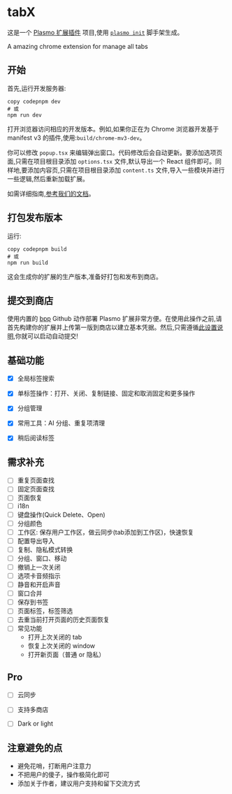 # tabX

这是一个 [Plasmo 扩展插件](https://docs.plasmo.com/) 项目,使用 [`plasmo init`](https://www.npmjs.com/package/plasmo) 脚手架生成。

A amazing chrome extension for manage all tabs

## 开始

首先,运行开发服务器:

```
copy codepnpm dev
# 或
npm run dev
```

打开浏览器访问相应的开发版本。例如,如果你正在为 Chrome 浏览器开发基于manifest v3 的插件,使用:`build/chrome-mv3-dev`。

你可以修改 `popup.tsx` 来编辑弹出窗口。代码修改后会自动更新。要添加选项页面,只需在项目根目录添加 `options.tsx` 文件,默认导出一个 React 组件即可。同样地,要添加内容页,只需在项目根目录添加 `content.ts` 文件,导入一些模块并进行一些逻辑,然后重新加载扩展。

如需详细指南,[参考我们的文档](https://docs.plasmo.com/)。

## 打包发布版本

运行:

```
copy codepnpm build 
# 或 
npm run build
```

这会生成你的扩展的生产版本,准备好打包和发布到商店。



## 提交到商店

使用内置的 [bpp](https://bpp.browser.market/) Github 动作部署 Plasmo 扩展非常方便。在使用此操作之前,请首先构建你的扩展并上传第一版到商店以建立基本凭据。然后,只需遵循[此设置说明](https://docs.plasmo.com/framework/workflows/submit),你就可以启动自动提交!

## 基础功能
- [x] 全局标签搜索
- [x] 单标签操作：打开、关闭、复制链接、固定和取消固定和更多操作
- [x] 分组管理
- [x] 常用工具：AI 分组、重复项清理
- [x] 稍后阅读标签


## 需求补充
- [ ] 重复页面查找
- [ ] 固定页面查找
- [ ] 页面恢复
- [ ] i18n
- [ ] 键盘操作(Quick Delete、Open)
- [ ] 分组颜色
- [ ] 工作区: 保存用户工作区，做云同步(tab添加到工作区)，快速恢复
- [ ] 配置导出导入
- [ ] 复制、隐私模式转换
- [ ] 分组、窗口、移动
- [ ] 撤销上一次关闭
- [ ] 选项卡音频指示
- [ ] 静音和开启声音
- [ ] 窗口合并
- [ ] 保存到书签
- [ ] 页面标签，标签筛选
- [ ] 去重当前打开页面的历史页面恢复
- [ ] 常见功能
  - 打开上次关闭的 tab
  - 恢复上次关闭的 window
  - 打开新页面（普通 or 隐私）

## Pro
- [ ] 云同步
- [ ] 支持多商店
- [ ] Dark or light


## 注意避免的点
- 避免花哨，打断用户注意力
- 不把用户的傻子，操作极简化即可
- 添加关于作者，建议用户支持和留下交流方式